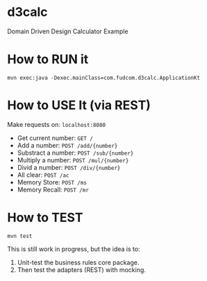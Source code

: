# d3calc
Domain Driven Design Calculator Example

# How to RUN it

`mvn exec:java -Dexec.mainClass=com.fudcom.d3calc.ApplicationKt`

# How to USE It (via REST)

Make requests on: `localhost:8080`

- Get current number: `GET /`
- Add a number: `POST /add/{number}`
- Substract a number: `POST /sub/{number}`
- Multiply a number: `POST /mul/{number}`
- Divid a number: `POST /div/{number}`
- All clear: `POST /ac`
- Memory Store: `POST /ms`
- Memory Recall: `POST /mr`

# How to TEST

`mvn test`

This is still work in progress, but the idea is to:
1. Unit-test the business rules core package.
2. Then test the adapters (REST) with mocking.